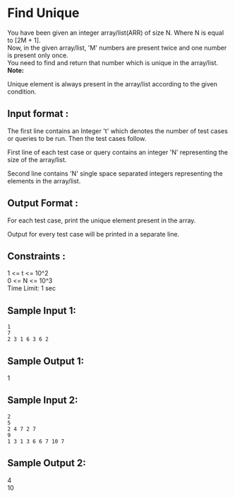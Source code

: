 # Find Unique

You have been given an integer array/list(ARR) of size N. Where N is equal to [2M + 1].  
Now, in the given array/list, 'M' numbers are present twice and one number is present only once.  
You need to find and return that number which is unique in the array/list.  
**Note:**

Unique element is always present in the array/list according to the given condition.  

## Input format :

The first line contains an Integer 't' which denotes the number of test cases or queries to be run. Then the test cases follow.  

First line of each test case or query contains an integer 'N' representing the size of the array/list.  

Second line contains 'N' single space separated integers representing the elements in the array/list.  

## Output Format :

For each test case, print the unique element present in the array.  

Output for every test case will be printed in a separate line.  

## Constraints :

1 <= t <= 10^2  
0 <= N <= 10^3  
Time Limit: 1 sec  

## Sample Input 1:
```
1
7
2 3 1 6 3 6 2
```
## Sample Output 1:

1  

## Sample Input 2:
```
2
5
2 4 7 2 7
9
1 3 1 3 6 6 7 10 7
```
## Sample Output 2:

4  
10  

